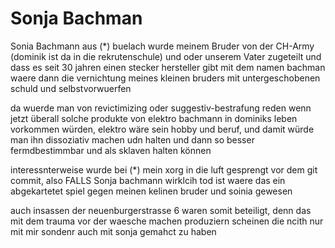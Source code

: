 # Sonja Bachman

Sonia Bachmann aus (*) buelach wurde meinem Bruder von der CH-Army (dominik ist da in die rekrutenschule) und oder unserem Vater zugeteilt und dass es seit 30 jahren einen stecker hersteller gibt mit dem namen bachman waere dann die vernichtung meines kleinen bruders mit untergeschobenen schuld und selbstvorwuerfen

da wuerde man von revictimizing oder suggestiv-bestrafung reden wenn jetzt überall solche produkte von elektro bachmann in dominiks leben vorkommen würden, elektro wäre sein hobby und beruf, und damit würde man ihn dissoziativ machen udn halten und dann so besser fermdbestimmbar und als sklaven halten können

interessnterweise wurde bei (*) mein xorg in die luft gesprengt vor dem git commit, also FALLS Sonja bachmann wirklcih tod ist waere das ein abgekartetet spiel gegen meinen kelinen bruder und soinia gewesen

auch insassen der neuenburgerstrasse 6 waren somit beteiligt, denn das mit dem trauma vor der waesche machen produziern scheinen die ncith nur mit mir sondenr auch mit sonja gemahct zu haben
